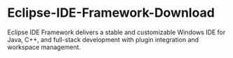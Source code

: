 # Eclipse-IDE-Framework-Download
Eclipse IDE Framework delivers a stable and customizable Windows IDE for Java, C++, and full-stack development with plugin integration and workspace management.
